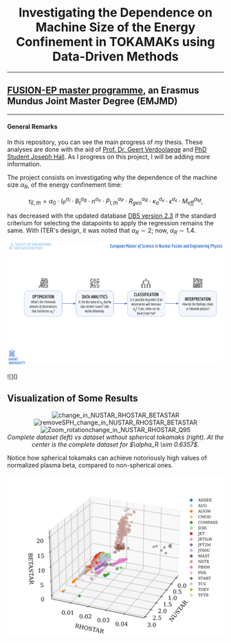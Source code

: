 <h1><center>Investigating the Dependence on Machine Size of the Energy Confinement in TOKAMAKs using Data-Driven Methods</center></h1>

---
## [FUSION-EP master programme](https://www.em-master-fusion.org/), an Erasmus Mundus Joint Master Degree (EMJMD)
---



#### General Remarks

In this repository, you can see the main progress of my thesis. These analyses are done with the aid of [Prof. Dr. Geert Verdoolaege](https://www.researchgate.net/profile/Geert-Verdoolaege) and [PhD Student Joseph Hall](https://telefoonboek.ugent.be/nl/people/802003618944). As I progress on this project, I will be adding more information.


The project consists on investigating why the dependence of the machine size $\alpha_R$, of the energy confinement time:

$$
    \tau_{E,th} = \alpha_0 \cdot I_P^{\alpha_I} \cdot B_t^{\alpha_B} \cdot n^{\alpha_n} \cdot {P_{l,th}}^{\alpha_P} \cdot {R_{geo}}^{\alpha_R} \cdot {\kappa_{a}}^{\alpha_\kappa} \cdot \epsilon^{\alpha_\epsilon} \cdot {M_{eff}}^{\alpha_M},
$$


has decreased with the updated database [DB5 version 2.3](https://dataspace.princeton.edu/handle/88435/dsp01m900nx49h) if the standard criterium for selecting the datapoints to apply the regression remains the same. With ITER's design, it was noted that $\alpha_R \sim 2$; now, $\alpha_R \sim 1.4$.


<p align="center">

![Workflow](Workflow.png)

</p>
![]()

## Visualization of Some Results

<p align="center">
  <img src="https://github.com/Chinnasf/FUSION-EP-Master-Thesis/assets/31081252/ab0af563-b9bc-455d-95ef-cc54a79586a2" alt="change_in_NUSTAR_RHOSTAR_BETASTAR" width="400" height="300">
  <img src="https://github.com/Chinnasf/FUSION-EP-Master-Thesis/assets/31081252/d1779ba8-5f4f-4d95-ac00-0112ae7369db" alt="removeSPH_change_in_NUSTAR_RHOSTAR_BETASTAR" width="400" height="300">
  <img src="https://github.com/Chinnasf/FUSION-EP-Master-Thesis/assets/31081252/4f0e520f-429c-43f8-835e-4914329b1deb" alt="Zoom_rotationchange_in_NUSTAR_RHOSTAR_Q95" width="400" height="300">
  <br>
  <em>Complete dataset (left) vs dataset without spherical tokamaks (right). At the center is the complete dataset for $\alpha_R \sim 0.6357$.</em>
</p>


Notice how spherical tokamaks can achieve notoriously high values of normalized plasma beta, compared to non-spherical ones. 

 <p align="center">

![3D_BETASTAR_NUSTAR_RHOSTAR](data/TOK/3D_BETASTAR_NUSTAR_RHOSTAR.png)

</p>

